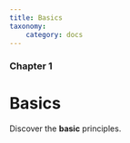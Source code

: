 ```yaml
---
title: Basics
taxonomy:
    category: docs
---
```


### Chapter 1

# Basics

Discover the **basic** principles.
